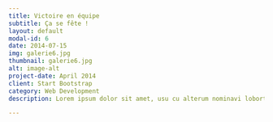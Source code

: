 ```yaml
---
title: Victoire en équipe
subtitle: Ça se fête !
layout: default
modal-id: 6
date: 2014-07-15
img: galerie6.jpg
thumbnail: galerie6.jpg
alt: image-alt
project-date: April 2014
client: Start Bootstrap
category: Web Development
description: Lorem ipsum dolor sit amet, usu cu alterum nominavi lobortis. At duo novum diceret. Tantas apeirian vix et, usu sanctus postulant inciderint ut, populo diceret necessitatibus in vim. Cu eum dicam feugiat noluisse.

---
```

